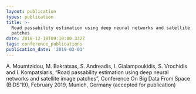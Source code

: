 ```yaml
---
layout: publication
types: publication
title: >-
  Road passability estimation using deep neural networks and satellite image
  patches
date: 2018-12-18T09:10:00.332Z
tags: conference_publications
publication_date: '2019-02-01'
---
```

A. Moumtzidou, M. Bakratsas, S. Andreadis, I. Gialampoukidis, S. Vrochidis and I. Kompatsiaris, “Road passability estimation using deep neural networks and satellite image patches”, Conference On Big Data From Space (BiDS’19), February 2019, Munich, Germany (accepted for publication)
